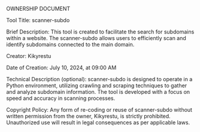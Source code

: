 OWNERSHIP DOCUMENT

Tool Title: scanner-subdo

Brief Description: This tool is created to facilitate the search for subdomains within a website. The scanner-subdo allows users to efficiently scan and identify subdomains connected to the main domain.

Creator: Kikyrestu

Date of Creation: July 10, 2024, at 09:00 AM

Technical Description (optional): scanner-subdo is designed to operate in a Python environment, utilizing crawling and scraping techniques to gather and analyze subdomain information. The tool is developed with a focus on speed and accuracy in scanning processes.

Copyright Policy:
Any form of re-coding or reuse of scanner-subdo without written permission from the owner, Kikyrestu, is strictly prohibited. Unauthorized use will result in legal consequences as per applicable laws.

